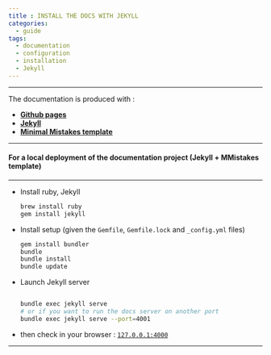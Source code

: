```yaml
---
title : INSTALL THE DOCS WITH JEKYLL
categories:
  - guide
tags:
  - documentation
  - configuration
  - installation
  - Jekyll
---
```


--------

The documentation is produced with : 

  - **[Github pages](https://pages.github.com/)**
  - **[Jekyll](https://jekyllrb.com/)**
  - **[Minimal Mistakes template](https://mmistakes.github.io/minimal-mistakes/docs/quick-start-guide/)**

--------

#### For a local deployment of the documentation project (Jekyll + MMistakes template)

--------

- Install ruby, Jekyll
  <br>

  ```bash
  brew install ruby
  gem install jekyll
  ```

- Install setup (given the `Gemfile`, `Gemfile.lock` and `_config.yml` files)
  <br>

  ```bash
  gem install bundler
  bundle
  bundle install
  bundle update
  ```


- Launch Jekyll server 
  <br>

  ```bash

  bundle exec jekyll serve
  # or if you want to run the docs server on another port
  bundle exec jekyll serve --port=4001
  ```

- then check in your browser : [`127.0.0.1:4000`](127.0.0.1:4000) 


------------

<br>
<br>
